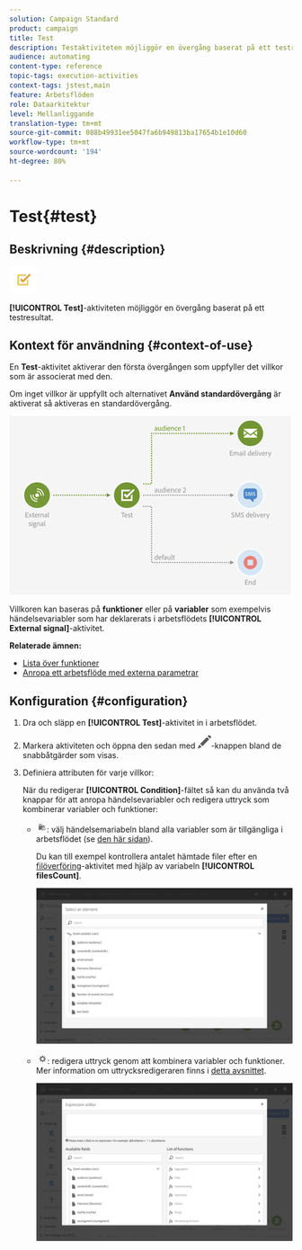 ```yaml
---
solution: Campaign Standard
product: campaign
title: Test
description: Testaktiviteten möjliggör en övergång baserat på ett testresultat.
audience: automating
content-type: reference
topic-tags: execution-activities
context-tags: jstest,main
feature: Arbetsflöden
role: Dataarkitektur
level: Mellanliggande
translation-type: tm+mt
source-git-commit: 088b49931ee5047fa6b949813ba17654b1e10d60
workflow-type: tm+mt
source-wordcount: '194'
ht-degree: 80%

---
```



# Test{#test}

## Beskrivning {#description}

![](assets/test.png)

**[!UICONTROL Test]**-aktiviteten möjliggör en övergång baserat på ett testresultat.

## Kontext för användning {#context-of-use}

En **Test**-aktivitet aktiverar den första övergången som uppfyller det villkor som är associerat med den.

Om inget villkor är uppfyllt och alternativet **Använd standardövergång** är aktiverat så aktiveras en standardövergång.

![](assets/wkf_test_activity_example.png)

Villkoren kan baseras på **funktioner** eller på **variabler** som exempelvis händelsevariabler som har deklarerats i arbetsflödets **[!UICONTROL External signal]**-aktivitet.

**Relaterade ämnen:**

* [Lista över funktioner](../../automating/using/list-of-functions.md)
* [Anropa ett arbetsflöde med externa parametrar](../../automating/using/calling-a-workflow-with-external-parameters.md)

## Konfiguration {#configuration}

1. Dra och släpp en **[!UICONTROL Test]**-aktivitet in i arbetsflödet.
1. Markera aktiviteten och öppna den sedan med ![](assets/edit_darkgrey-24px.png)-knappen bland de snabbåtgärder som visas.
1. Definiera attributen för varje villkor:

   När du redigerar **[!UICONTROL Condition]**-fältet så kan du använda två knappar för att anropa händelsevariabler och redigera uttryck som kombinerar variabler och funktioner:

   * ![](assets/extsignal_picker.png): välj händelsemariabeln bland alla variabler som är tillgängliga i arbetsflödet (se  [den här sidan](../../automating/using/customizing-workflow-external-parameters.md)).

      Du kan till exempel kontrollera antalet hämtade filer efter en [filöverföring](../../automating/using/transfer-file.md)-aktivitet med hjälp av variabeln **[!UICONTROL filesCount]**.

      ![](assets/wkf_test_activity_variables.png)

   * ![](assets/extsignal_expression_editor.png): redigera uttryck genom att kombinera variabler och funktioner.  Mer information om uttrycksredigeraren finns i [detta avsnittet](../../automating/using/advanced-expression-editing.md).

      ![](assets/wkf_test_activity_variables_expression.png)
